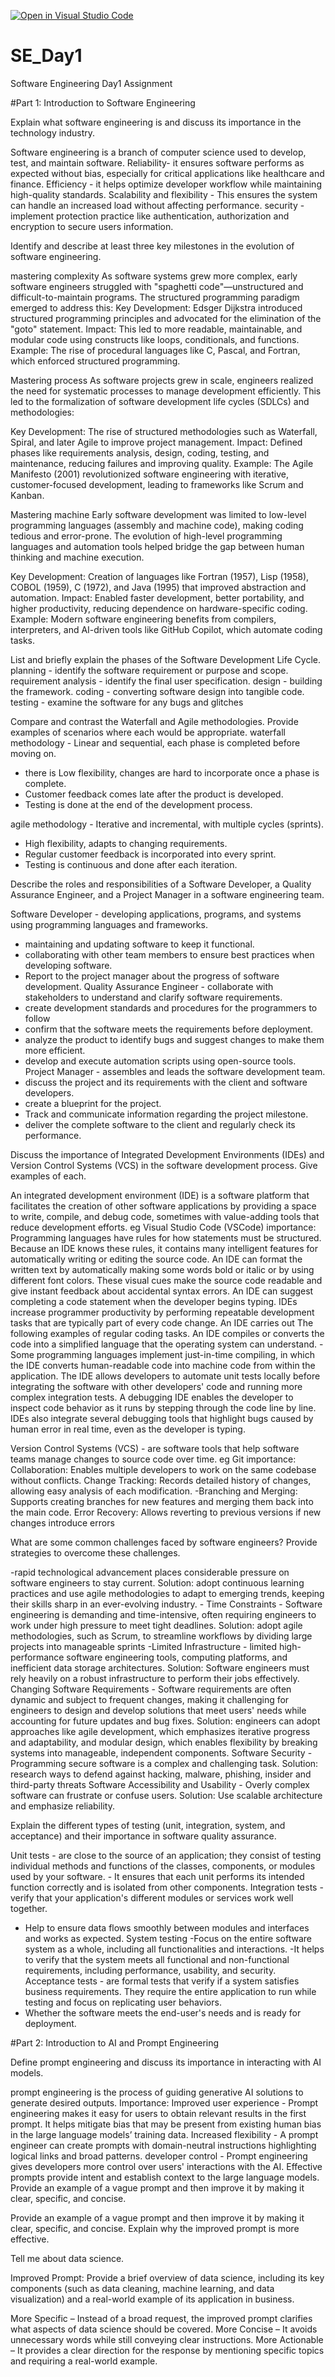 [![Open in Visual Studio Code](https://classroom.github.com/assets/open-in-vscode-2e0aaae1b6195c2367325f4f02e2d04e9abb55f0b24a779b69b11b9e10269abc.svg)](https://classroom.github.com/online_ide?assignment_repo_id=18363898&assignment_repo_type=AssignmentRepo)
# SE_Day1
Software Engineering Day1 Assignment

#Part 1: Introduction to Software Engineering

Explain what software engineering is and discuss its importance in the technology industry.

Software engineering is a branch of computer science used to develop, test, and maintain software.
Reliability- it ensures software performs as expected without bias, especially for critical applications like healthcare  and finance. 
Efficiency - it helps optimize developer workflow while maintaining high-quality standards.
 Scalability and flexibility - This ensures the system can handle an increased load without affecting performance.
 security - implement protection practice like authentication, authorization and encryption to secure users information.
 
Identify and describe at least three key milestones in the evolution of software engineering.


mastering complexity
As software systems grew more complex, early software engineers struggled with "spaghetti code"—unstructured and difficult-to-maintain programs. The structured programming paradigm emerged to address this:
Key Development: Edsger Dijkstra introduced structured programming principles and advocated for the elimination of the "goto" statement.
Impact: This led to more readable, maintainable, and modular code using constructs like loops, conditionals, and functions.
Example: The rise of procedural languages like C, Pascal, and Fortran, which enforced structured programming.

Mastering process
As software projects grew in scale, engineers realized the need for systematic processes to manage development efficiently. This led to the formalization of software development life cycles (SDLCs) and methodologies:

Key Development: The rise of structured methodologies such as Waterfall, Spiral, and later Agile to improve project management.
Impact: Defined phases like requirements analysis, design, coding, testing, and maintenance, reducing failures and improving quality.
Example: The Agile Manifesto (2001) revolutionized software engineering with iterative, customer-focused development, leading to frameworks like Scrum and Kanban.

Mastering machine
Early software development was limited to low-level programming languages (assembly and machine code), making coding tedious and error-prone. The evolution of high-level programming languages and automation tools helped bridge the gap between human thinking and machine execution.

Key Development: Creation of languages like Fortran (1957), Lisp (1958), COBOL (1959), C (1972), and Java (1995) that improved abstraction and automation.
Impact: Enabled faster development, better portability, and higher productivity, reducing dependence on hardware-specific coding.
Example: Modern software engineering benefits from compilers, interpreters, and AI-driven tools like GitHub Copilot, which automate coding tasks.


List and briefly explain the phases of the Software Development Life Cycle.
planning - identify the software requirement or purpose and scope.
requirement analysis - identify the final user specification. 
design - building the framework. 
coding - converting software design into tangible code.
testing - examine the software for any bugs and glitches


Compare and contrast the Waterfall and Agile methodologies. Provide examples of scenarios where each would be appropriate.
waterfall methodology - Linear and sequential, each phase is completed before moving on. 
- there is Low flexibility,
 changes are hard to incorporate once a phase is complete.
 - Customer feedback comes late after the product is developed.
 - Testing is done at the end of the development process.


agile methodology - Iterative and incremental, with multiple cycles (sprints). 
- High flexibility, adapts to changing requirements. 
- Regular customer feedback is incorporated into every sprint. 
- Testing is continuous and done after each iteration.


Describe the roles and responsibilities of a Software Developer, a Quality Assurance Engineer, and a Project Manager in a software engineering team.

Software Developer - developing applications, programs, and systems using programming languages and frameworks.
 - maintaining and updating software to keep it functional. 
- collaborating with other team members to ensure best practices when developing software.
 - Report to the project manager about the progress of software development.
Quality Assurance Engineer - collaborate with stakeholders to understand and clarify software requirements.
 - create development standards and procedures for the programmers to follow
 - confirm that the software meets the requirements before deployment. 
- analyze the product to identify bugs and suggest changes to make them more efficient. 
- develop and execute automation scripts using open-source tools.
Project Manager - assembles and leads the software development team.
 - discuss the project and its requirements with the client and software developers.
 - create a blueprint for the project.
 - Track and communicate information regarding the project milestone.
 - deliver the complete software to the client and regularly check its performance.

Discuss the importance of Integrated Development Environments (IDEs) and Version Control Systems (VCS) in the software development process. Give examples of each.

An integrated development environment (IDE) is a software platform that facilitates the creation of other software applications by providing a space to write, compile, and debug code, sometimes with value-adding tools that reduce development efforts. eg Visual Studio Code (VSCode)
importance:
Programming languages have rules for how statements must be structured. Because an IDE knows these rules, it contains many intelligent features for automatically writing or editing the source code.
An IDE can format the written text by automatically making some words bold or italic or by using different font colors. These visual cues make the source code readable and give instant feedback about accidental syntax errors.
An IDE can suggest completing a code statement when the developer begins typing.
IDEs increase programmer productivity by performing repeatable development tasks that are typically part of every code change. An IDE carries out The following examples of regular coding tasks.
An IDE compiles or converts the code into a simplified language that the operating system can understand. - Some programming languages implement just-in-time compiling, in which the IDE converts human-readable code into machine code from within the application.
The IDE allows developers to automate unit tests locally before integrating the software with other developers' code and running more complex integration tests.
A debugging IDE enables the developer to inspect code behavior as it runs by stepping through the code line by line. IDEs also integrate several debugging tools that highlight bugs caused by human error in real time, even as the developer is typing.

Version Control Systems (VCS) - are software tools that help software teams manage changes to source code over time. eg Git
importance:
Collaboration: Enables multiple developers to work on the same codebase without conflicts.
Change Tracking: Records detailed history of changes, allowing easy analysis of each modification. 
-Branching and Merging: Supports creating branches for new features and merging them back into the main code.
Error Recovery: Allows reverting to previous versions if new changes introduce errors


What are some common challenges faced by software engineers? Provide strategies to overcome these challenges.

-rapid technological advancement places considerable pressure on software engineers to stay current.
 Solution: adopt continuous learning practices and use agile methodologies to adapt to emerging trends, keeping their skills sharp in an ever-evolving industry. -
Time Constraints - Software engineering is demanding and time-intensive, often requiring engineers to work under high pressure to meet tight deadlines.
 Solution: adopt agile methodologies, such as Scrum, to streamline workflows by dividing large projects into manageable sprints 
-Limited Infrastructure - limited high-performance software engineering tools, computing platforms, and inefficient data storage architectures. 
 Solution: Software engineers must rely heavily on a robust infrastructure to perform their jobs effectively.
Changing Software Requirements - Software requirements are often dynamic and subject to frequent changes, making it challenging for engineers to design and develop solutions that meet users' needs while accounting for future updates and bug fixes. 
Solution: engineers can adopt approaches like agile development, which emphasizes iterative progress and adaptability, and modular design, which enables flexibility by breaking systems into manageable, independent components.
Software Security - Programming secure software is a complex and challenging task. 
Solution: research ways to defend against hacking, malware, phishing, insider and third-party threats
Software Accessibility and Usability - Overly complex software can frustrate or confuse users. 
Solution: Use scalable architecture and emphasize reliability.


Explain the different types of testing (unit, integration, system, and acceptance) and their importance in software quality assurance.

Unit tests - are close to the source of an application; they consist of testing individual methods and functions of the classes, components, or modules used by your software. - It ensures that each unit performs its intended function correctly and is isolated from other components.
 Integration tests - verify that your application's different modules or services work well together.
 - Help to ensure data flows smoothly between modules and interfaces and works as expected.
 System testing -Focus on the entire software system as a whole, including all functionalities and interactions.
 -It helps to verify that the system meets all functional and non-functional requirements, including performance, usability, and security.
Acceptance tests - are formal tests that verify if a system satisfies business requirements. They require the entire application to run while testing and focus on replicating user behaviors. 
- Whether the software meets the end-user's needs and is ready for deployment.


#Part 2: Introduction to AI and Prompt Engineering


Define prompt engineering and discuss its importance in interacting with AI models.

prompt engineering  is the process of guiding generative AI solutions to generate desired outputs.
Importance:
Improved user experience - Prompt engineering makes it easy for users to obtain relevant results in the first prompt. It helps mitigate bias that may be present from existing human bias in the large language models’ training data.
Increased flexibility - A prompt engineer can create prompts with domain-neutral instructions highlighting logical links and broad patterns.
developer control - Prompt engineering gives developers more control over users' interactions with the AI. Effective prompts provide intent and establish context to the large language models. Provide an example of a vague prompt and then improve it by making it clear, specific, and concise.



Provide an example of a vague prompt and then improve it by making it clear, specific, and concise. Explain why the improved prompt is more effective.

Tell me about data science.

Improved Prompt:
Provide a brief overview of data science, including its key components (such as data cleaning, machine learning, and data visualization) and a real-world example of its application in business.

More Specific – Instead of a broad request, the improved prompt clarifies what aspects of data science should be covered.
More Concise – It avoids unnecessary words while still conveying clear instructions.
More Actionable – It provides a clear direction for the response by mentioning specific topics and requiring a real-world example.


